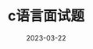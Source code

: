 ---
title: c语言面试题
category:
  - 面试题
tag: 
  - 面试题集合
editLink: false   # 不允许编辑页面
date: 2023-03-22
---